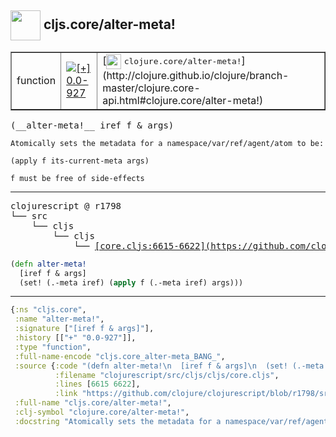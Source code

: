 ## <img width="48px" valign="middle" src="http://i.imgur.com/Hi20huC.png"> cljs.core/alter-meta!

 <table border="1">
<tr>
<td>function</td>
<td><a href="https://github.com/cljsinfo/api-refs/tree/0.0-927"><img valign="middle" alt="[+] 0.0-927" src="https://img.shields.io/badge/+-0.0--927-lightgrey.svg"></a> </td>
<td>
[<img height="24px" valign="middle" src="http://i.imgur.com/1GjPKvB.png"> <samp>clojure.core/alter-meta!</samp>](http://clojure.github.io/clojure/branch-master/clojure.core-api.html#clojure.core/alter-meta!)
</td>
</tr>
</table>

 <samp>
(__alter-meta!__ iref f & args)<br>
</samp>

```
Atomically sets the metadata for a namespace/var/ref/agent/atom to be:

(apply f its-current-meta args)

f must be free of side-effects
```

---

 <pre>
clojurescript @ r1798
└── src
    └── cljs
        └── cljs
            └── <ins>[core.cljs:6615-6622](https://github.com/clojure/clojurescript/blob/r1798/src/cljs/cljs/core.cljs#L6615-L6622)</ins>
</pre>

```clj
(defn alter-meta!
  [iref f & args]
  (set! (.-meta iref) (apply f (.-meta iref) args)))
```


---

```clj
{:ns "cljs.core",
 :name "alter-meta!",
 :signature ["[iref f & args]"],
 :history [["+" "0.0-927"]],
 :type "function",
 :full-name-encode "cljs.core_alter-meta_BANG_",
 :source {:code "(defn alter-meta!\n  [iref f & args]\n  (set! (.-meta iref) (apply f (.-meta iref) args)))",
          :filename "clojurescript/src/cljs/cljs/core.cljs",
          :lines [6615 6622],
          :link "https://github.com/clojure/clojurescript/blob/r1798/src/cljs/cljs/core.cljs#L6615-L6622"},
 :full-name "cljs.core/alter-meta!",
 :clj-symbol "clojure.core/alter-meta!",
 :docstring "Atomically sets the metadata for a namespace/var/ref/agent/atom to be:\n\n(apply f its-current-meta args)\n\nf must be free of side-effects"}

```
